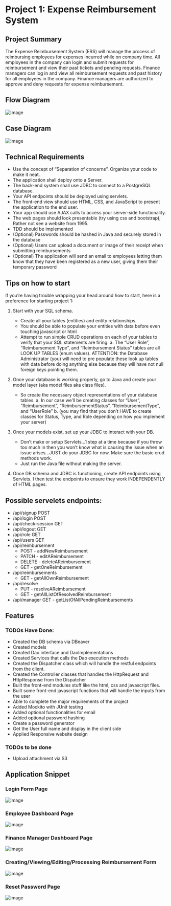 # Project 1: Expense Reimbursement System

## Project Summary
The Expense Reimbursement System (ERS) will manage the process of reimbursing employees for expenses incurred while on company time. All employees in the
company can login and submit requests for reimbursement and view their past tickets and pending requests. Finance managers can log in and view all reimbursement
requests and past history for all employees in the company. Finance managers are authorized to approve and deny requests for expense reimbursement.

## Flow Diagram

![image](https://user-images.githubusercontent.com/65931708/132281265-e071a15a-d745-41d5-9af5-b10f4254ea61.png)

## Case Diagram

![image](https://user-images.githubusercontent.com/65931708/132281360-08a01b6a-772c-44c2-8326-3d191696f9a3.png)

## Technical Requirements

- Use the concept of “Separation of concerns”. Organize your code to make it neat.
- The application shall deploy onto a Server.
- The back-end system shall use JDBC to connect to a PostgreSQL database.
- Your API endpoints should be deployed using servlets.
- The front-end view should use HTML, CSS, and JavaScript to present the	application to the end user.
- Your app should use AJAX calls to access your server-side functionality.
- The web pages should look presentable (try using css and bootstrap); Rather	not see a website from 1995.
- TDD should be implemented
- (Optional) Passwords should be hashed in Java and securely stored in the	database
- (Optional) Users can upload a document or image of their receipt when	submitting reimbursements
- (Optional) The application will send an email to employees letting them know that	they have been registered as a new user, giving them their temporary password

## Tips on how to start
If you’re having trouble wrapping your head around how to start, here is a preference for starting project 1:

1. Start with your SQL schema. 
    - Create all your tables (entities) and entity relationships. 
    - You should be able to populate your entities with data before even touching javascript or html 
    - Attempt to run simple CRUD operations on each of your tables to verify that your SQL statements are firing.
			a. The “User Role”, “Reimbursement Type”, and “Reimbursement Status” tables are all LOOK UP TABLES (enum values). 
      ATTENTION: the Database Administrator (you) will need to pre populate these look up tables with data before doing anything else because they will have not null foreign keys pointing them.
      
2. Once your database is working properly, go to Java and create your model layer (aka model files aka class files). 
    - So create the necessary object representations of your database tables.
	    a. In our case we’ll be creating classes for “User”, “Reimbursement”, “ReimbursementStatus”, “ReimbursementType”, and “UserRole”
	    b. (you may find that you don’t HAVE to create classes for Status, Type, and Role depending on how you implement your server)
      
3. Once your models exist, set up your JDBC to interact with your DB. 
    - Don’t make or setup Servlets...1 step at a time because if you throw too much in then you won’t know what is causing the issue when an issue arises...JUST do your JDBC for now. Make sure the basic crud methods work.
    - Just run the Java file without making the server.
   
4. Once DB schema and JDBC is functioning, create API endpoints using Servlets. I then test the endpoints to ensure they work INDEPENDENTLY of HTML pages.
   

## Possible servelets endpoints:
- /api/signup POST
- /api/login POST
- /api/check-session GET
- /api/logout GET
- /api/role GET
- /api/users GET
- /api/reimbursement
   - POST - addNewReimbursement
   - PATCH - editAReimbursement
   - DELETE - deleteAReimbursement
   - GET - getOneReimbursement
- /api/reimbursements
   - GET - getAllOwnReimbursement
- /api/resolve
    - PUT - resolveAReimbursement
    - GET - getAllListOfResolvedReimbursement
- /api/manager
    GET - getListOfAllPendingReimbursements  

## Features
### TODOs Have Done:
- Created the DB schema via DBeaver
- Created models
- Created Dao interface and DaoImplementations
- Created Services that calls the Dao execution methods
- Created the Dispatcher class which will handle the restful endpoints from the client.
- Created the Controller classes that handles the HttpRequest and HttpResponse from the Dispatcher
- Built the front-end modules stuff like the html, css and javascript files.
- Built some front-end javascript functions that will handle the inputs from the user
- Able to complete the major requirements of the project
- Added Mockito with JUnit testing 
- Added optional functionalities for email
- Added optional password hashing
- Create a password generator
- Get the User full name and display in the client side
- Applied Responsive website design

### TODOs to be done
- Upload attachment via S3

## Application Snippet
### Login Form Page
![image](https://user-images.githubusercontent.com/65931708/132282629-8e213e44-9676-4f9a-8ecf-e8a1418d35fb.png)

### Employee Dashboard Page
![image](https://user-images.githubusercontent.com/65931708/132282744-c534c01c-281a-4bf8-b116-6115722824ae.png)

### Finance Manager Dashboard Page
![image](https://user-images.githubusercontent.com/65931708/132283096-4749733c-7a39-4cc9-8075-8fbecec0cc27.png)

### Creating/Viewing/Editing/Processing Reimbursement Form
![image](https://user-images.githubusercontent.com/65931708/132282966-6efad2b9-d0a6-4d8f-81e0-197f0b0a24a2.png)

### Reset Password Page
![image](https://user-images.githubusercontent.com/65931708/132283038-2a0a9b83-f48b-4285-91c2-d1024e796a59.png)
